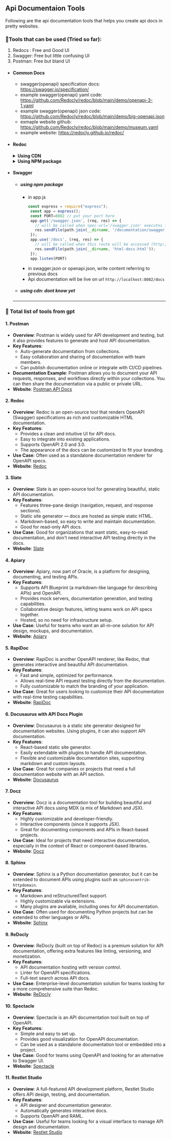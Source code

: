 ## Api Documentaion Tools
Following are the api documentation tools that helps you create api docs in pretty websites.

### 🔨Tools that can be used (Tried so far):
  1. Redocs : Free and Good UI
  2. Swagger: Free but little confusing UI
  3. Postman: Free but bland UI

- #### Common Docs
  - swagger(openapi) specification docs: https://swagger.io/specification/
  - example swagger(openapi) yaml code: https://github.com/Redocly/redoc/blob/main/demo/openapi-3-1.yaml
  - example swagger(openapi) json code: https://github.com/Redocly/redoc/blob/main/demo/big-openapi.json
  - exmaple website github: https://github.com/Redocly/redoc/blob/main/demo/museum.yaml
  - example website: https://redocly.github.io/redoc/
- #### Redoc

    <details>
      <summary>
        <strong>Using CDN</strong>
      </summary>

    - In app.js
        ```js
        const express = require("express");
        const app = express();
        const PORT=8082 // put your port here
        app.use((req, res, next) => {
            // Set Content Security Policy for running redocly via cdn
            res.header("Content-Security-Policy", " script-src-elem 'self' https://cdn.redoc.ly;");
            next();
        app.get('/swagger.json', (req, res) => {
            // will be called when spec-url='/swagger.json' executes in docs.html
            res.sendFile(path.join(__dirname, '/documentation/swagger.json'));
        });
        app.use('/docs', (req, res) => {
            // will be called when this route will be accessed (http://localhost:PORT/docs)
            res.sendFile(path.join(__dirname, 'html-docs.html'));
        });
        app.listen(PORT)
        ```
        - Make a file named swagger.js or openapi.js. In that file create a yaml or json content by referring to these docs:
        - https://swagger.io/specification/
        - https://github.com/Redocly/redoc/blob/main/demo/openapi-3-1.yaml
        - https://github.com/Redocly/redoc/blob/main/demo/big-openapi.json
        - Create a docs.html and copy the code below:
        ```html
        <!DOCTYPE html>
        <html>
        <head>
            <title>API Documentation</title>
        </head>
        <body>
            <redoc spec-url='/swagger.json'  suppress-warnings></redoc>
            <script src="https://cdn.redoc.ly/redoc/latest/bundles/redoc.standalone.js"> </script>
        </body>
        </html>
        ```
        - Run `node app.js` in terminal. Api documentation will be live on url `http://localhost:8082/docs`      


    </details>
       <details>
      <summary>
        <strong>Using NPM package</strong>
      </summary>

     - create swagger.js or openapi.js using above mentioned files
     - In app.js
       ```js
        const express = require("express");
        const app = express();
        const PORT=8082 
        app.use('/docs', (req, res) => {
          // will be called when this route will be accessed (http://localhost:PORT/docs)
          res.sendFile(path.join(__dirname, 'docs.html'));
        });
        app.listen(PORT)
        ```
     - in terminal run `npx @redocly/cli build-docs swagger.json --output docs.html` , then `node app.js`.
     - Api documentation will be live on url `http://localhost:8082/docs`     


    </details>

- #### Swagger
  - ##### using npm package
     - in app.js
       ```js
       const express = require("express");
        const app = express();
        const PORT=8082 // put your port here
        app.get('/swagger.json', (req, res) => {
          // will be called when spec-url='/swagger.json' executes in docs.html
          res.sendFile(path.join(__dirname, '/documentation/swagger.json'));
        });
        app.use('/docs', (req, res) => {
          // will be called when this route will be accessed (http://localhost:PORT/docs)
          res.sendFile(path.join(__dirname, 'html-docs.html'));
        });
        app.listen(PORT)
       ```
      - in swagger.json or openapi.json, write content referring to previous docs
      - Api documentation will be live on url `http://localhost:8082/docs`     
  - ##### using cdn: dont know yet
 
  ---
  
### 📃 Total list of tools from gpt

#### 1. **Postman**
   - **Overview**: Postman is widely used for API development and testing, but it also provides features to generate and host API documentation.
   - **Key Features**:
     - Auto-generate documentation from collections.
     - Easy collaboration and sharing of documentation with team members.
     - Can publish documentation online or integrate with CI/CD pipelines.
   - **Documentation Example**: Postman allows you to document your API requests, responses, and workflows directly within your collections. You can then share the documentation via a public or private URL.
   - **Website**: [Postman API Docs](https://learning.postman.com/docs/publishing-your-api/documenting-your-api/)

#### 2. **Redoc**
   - **Overview**: Redoc is an open-source tool that renders OpenAPI (Swagger) specifications as rich and customizable HTML documentation.
   - **Key Features**:
     - Provides a clean and intuitive UI for API docs.
     - Easy to integrate into existing applications.
     - Supports OpenAPI 2.0 and 3.0.
     - The appearance of the docs can be customized to fit your branding.
   - **Use Case**: Often used as a standalone documentation renderer for OpenAPI specs.
   - **Website**: [Redoc](https://github.com/Redocly/redoc)

#### 3. **Slate**
   - **Overview**: Slate is an open-source tool for generating beautiful, static API documentation.
   - **Key Features**:
     - Features three-pane design (navigation, request, and response sections).
     - Static site generator — docs are hosted as simple static HTML.
     - Markdown-based, so easy to write and maintain documentation.
     - Good for read-only API docs.
   - **Use Case**: Good for organizations that want static, easy-to-read documentation, and don't need interactive API testing directly in the docs.
   - **Website**: [Slate](https://github.com/slatedocs/slate)

#### 4. **Apiary**
   - **Overview**: Apiary, now part of Oracle, is a platform for designing, documenting, and testing APIs.
   - **Key Features**:
     - Supports API Blueprint (a markdown-like language for describing APIs) and OpenAPI.
     - Provides mock servers, documentation generation, and testing capabilities.
     - Collaborative design features, letting teams work on API specs together.
     - Hosted, so no need for infrastructure setup.
   - **Use Case**: Useful for teams who want an all-in-one solution for API design, mockups, and documentation.
   - **Website**: [Apiary](https://apiary.io/)

#### 5. **RapiDoc**
   - **Overview**: RapiDoc is another OpenAPI renderer, like Redoc, that generates interactive and beautiful API documentation.
   - **Key Features**:
     - Fast and simple, optimized for performance.
     - Allows real-time API request testing directly from the documentation.
     - Fully customizable to match the branding of your application.
   - **Use Case**: Great for users looking to customize their API documentation with real-time testing capabilities.
   - **Website**: [RapiDoc](https://mrin9.github.io/RapiDoc/)

#### 6. **Docusaurus with API Docs Plugin**
   - **Overview**: Docusaurus is a static site generator designed for documentation websites. Using plugins, it can also support API documentation.
   - **Key Features**:
     - React-based static site generator.
     - Easily extendable with plugins to handle API documentation.
     - Flexible and customizable documentation sites, supporting markdown and custom layouts.
   - **Use Case**: Great for companies or projects that need a full documentation website with an API section.
   - **Website**: [Docusaurus](https://docusaurus.io/)

#### 7. **Docz**
   - **Overview**: Docz is a documentation tool for building beautiful and interactive API docs using MDX (a mix of Markdown and JSX).
   - **Key Features**:
     - Highly customizable and developer-friendly.
     - Interactive components (since it supports JSX).
     - Great for documenting components and APIs in React-based projects.
   - **Use Case**: Ideal for projects that need interactive documentation, especially in the context of React or component-based libraries.
   - **Website**: [Docz](https://www.docz.site/)

#### 8. **Sphinx**
   - **Overview**: Sphinx is a Python documentation generator, but it can be extended to document APIs using plugins such as `sphinxcontrib-httpdomain`.
   - **Key Features**:
     - Markdown and reStructuredText support.
     - Highly customizable via extensions.
     - Many plugins are available, including ones for API documentation.
   - **Use Case**: Often used for documenting Python projects but can be extended to other languages or APIs.
   - **Website**: [Sphinx](https://www.sphinx-doc.org/)

#### 9. **ReDocly**
   - **Overview**: ReDocly (built on top of Redoc) is a premium solution for API documentation, offering extra features like linting, versioning, and monetization.
   - **Key Features**:
     - API documentation hosting with version control.
     - Linter for OpenAPI specifications.
     - Full-text search across API docs.
   - **Use Case**: Enterprise-level documentation solution for teams looking for a more comprehensive suite than Redoc.
   - **Website**: [ReDocly](https://redocly.com/)

#### 10. **Spectacle**
   - **Overview**: Spectacle is an API documentation tool built on top of OpenAPI.
   - **Key Features**:
     - Simple and easy to set up.
     - Provides good visualization for OpenAPI documentation.
     - Can be used as a standalone documentation tool or embedded into a project.
   - **Use Case**: Good for teams using OpenAPI and looking for an alternative to Swagger UI.
   - **Website**: [Spectacle](https://sourcey.com/spectacle/)

#### 11. **Restlet Studio**
   - **Overview**: A full-featured API development platform, Restlet Studio offers API design, testing, and documentation.
   - **Key Features**:
     - API designer and documentation generator.
     - Automatically generates interactive docs.
     - Supports OpenAPI and RAML.
   - **Use Case**: Useful for teams looking for a visual interface to manage API design and documentation.
   - **Website**: [Restlet Studio](https://restlet.studio/)

